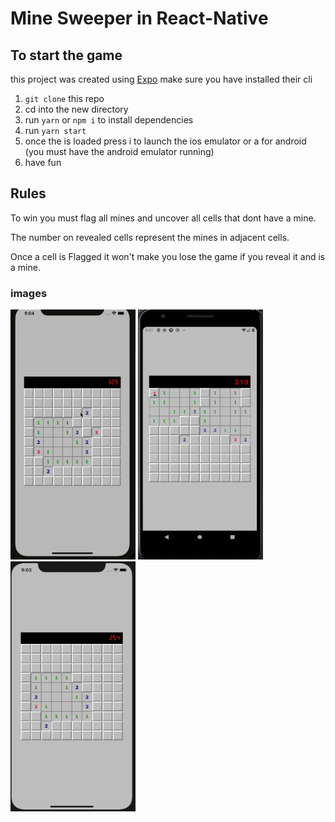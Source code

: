 # Mine Sweeper in React-Native

## To start the game

this project was created using [Expo](https://expo.io/) make sure you have installed their cli

1. `git clone` this repo
1. cd into the new directory
1. run `yarn` or `npm i` to install dependencies
1. run `yarn start`
1. once the is loaded press i to launch the ios emulator or a for android (you must have the android emulator running)
1. have fun

## Rules

To win you must flag all mines and uncover all cells that dont have a mine.

The number on revealed cells represent the mines in adjacent cells.

Once a cell is Flagged it won't make you lose the game if you reveal it and is a mine.

### images

<img src="/assets/minesweeper.gif" width="200" height="400" />
<img src="/assets/android-mines.png" width="200" height="400" />
<img src="/assets/ios-mines.png" width="200" height="400" />